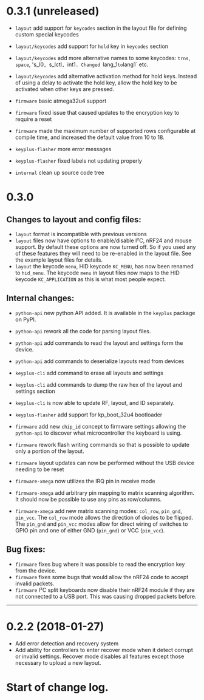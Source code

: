 
0.3.1 (unreleased)
==================

* `layout` add support for `keycodes` section in the layout file for defining
  custom special keycodes
* `layout/keycodes` add support for `hold` key in `keycodes` section
* `layout/keycodes` add more alternative names to some keycodes: `trns`, `space`, 's_l0`,
  `s_lctl`, `int1`. Changed `lang_1` to `lang1` etc.
* `layout/keycodes` add alternative activation method for hold keys. Instead of
  using a delay to activate the hold key, allow the hold key to be activated
  when other keys are pressed.

* `firmware` basic atmega32u4 support
* `firmware` fixed issue that caused updates to the encryption key to
  require a reset
* `firmware` made the maximum number of supported rows configurable at compile
  time, and increased the default value from 10 to 18.

* `keyplus-flasher` more error messages
* `keyplus-flasher` fixed labels not updating properly

* `internal` clean up source code tree

0.3.0
==================

Changes to layout and config files:
-----------------------------------

* `layout` format is incompatible with previous versions
* `layout` files now have options to enable/disable I²C, nRF24 and mouse
  support.  By default these options are now turned off. So if you used any
  of these features they will need to be re-enabled in the layout file. See
  the example layout files for details.
* `layout` the keycode `menu`, HID keycode `KC_MENU`, has now been renamed to
  `hid_menu`. The keycode `menu` in layout files now maps to the HID keycode
  `KC_APPLICATION` as this is what most people expect.

Internal changes:
-----------------

* `python-api` new python API added. It is available in the `keyplus` package
  on PyPI.
* `python-api` rework all the code for parsing layout files.
* `python-api` add commands to read the layout and settings form the device.
* `python-api` add commands to deserialize layouts read from devices

* `keyplus-cli` add command to erase all layouts and settings
* `keyplus-cli` add commands to dump the raw hex of the layout and settings section
* `keyplus-cli` is now able to update RF, layout, and ID separately.

* `keyplus-flasher` add support for kp_boot_32u4 bootloader

* `firmware` add new `chip_id` concept to firmware settings allowing the
  `python-api` to discover what microcontroller the keyboard is using.
* `firmware` rework flash writing commands so that is possible to update only a
  portion of the layout.
* `firmware` layout updates can now be performed without the USB device
  needing to be reset
* `firmware-xmega` now utilizes the IRQ pin in receive mode
* `firmware-xmega` add arbitrary pin mapping to matrix scanning algorithm. It
  should now be possible to use any pins as row/columns.
* `firmware-xmega` add new matrix scanning modes: `col_row`, `pin_gnd`,
  `pin_vcc`. The `col_row` mode allows the direction of diodes to be flipped.
  The `pin_gnd` and `pin_vcc` modes allow for direct wiring of switches to GPIO
  pin and one of either GND (`pin_gnd`) or VCC (`pin_vcc`).

Bug fixes:
----------

* `firmware` fixes bug where it was possible to read the encryption key from the
  device.
* `firmware` fixes some bugs that would allow the nRF24 code to accept invalid
  packets.
* `firmware` I²C split keyboards now disable their nRF24 module if they are
  not connected to a USB port. This was causing dropped packets before.

*******************************************************************************

0.2.2 (2018-01-27)
==================

* Add error detection and recovery system
* Add ability for controllers to enter recover mode when it detect
  corrupt or invalid settings. Recover mode disables all features except those
  necessary to upload a new layout.

Start of change log.
====================
